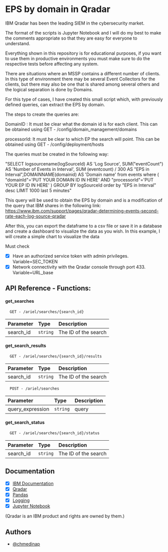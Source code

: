 # EPS by domain in Qradar

IBM Qradar has been the leading SIEM in the cybersecurity market.

The format of the scripts is Jupyter Notebook and I will do my best to make the comments appropriate so that they are easy for everyone to understand.

Everything shown in this repository is for educational purposes, if you want to use them in productive environments you must make sure to do the respective tests before affecting any system.

There are situations where an MSSP contains a different number of clients. In this type of environment there may be several Event Collectors for the clients, but there may also be one that is shared among several others and the logical separation is done by Domains.

For this type of cases, I have created this small script which, with previously defined queries, can extract the EPS by domain.

The steps to create the queries are:

DomainID : It must be clear what the domain id is for each client. This can be obtained using GET - /config/domain_management/domains

processorId: It must be clear to which EP the search will point. This can be obtained using GET - /config/deployment/hosts

The queries must be created in the following way:

"SELECT logsourcename(logSourceId) AS 'Log Source', SUM("eventCount") AS 'Number of Events in Interval', SUM
(eventcount) / 300 AS "EPS in Interval",DOMAINNAME(domainid) AS 'Domain name' from events where ( "domainId"='PUT 
YOUR DOMAIN ID IN HERE' 
AND 
"processorId"='PUT
YOUR EP ID IN HERE' ) GROUP BY logSourceId order by "EPS in Interval" desc LIMIT 1000 last 5 minutes"

This query will be used to obtain the EPS by domain and is a modification of the query that IBM shares in the 
following link: https://www.ibm.com/support/pages/qradar-determining-events-second-rate-each-log-source-qradar

After this, you can export the dataframe to a csv file or save it in a database and create a dashboard to visualize 
the data as you wish. In this example, I will create a simple chart to visualize the data


Must check

- [x]  Have an authorized service token with admin privileges. Variable=SEC_TOKEN
- [x]  Network connectivity with the Qradar console through port 433. Variable=URL_base

## API Reference - Functions:

#### get_searches

```https
  GET - /ariel/searches/{search_id}
```

| Parameter | Type     | Description          |
| :-------- | :------- |:---------------------|
| search_id    | `string` | The ID of the search |

#### get_search_results

```https
  GET - /ariel/searches/{search_id}/results
```
| Parameter | Type     | Description          |
| :-------- | :------- |:---------------------|
| search_id    | `string` | The ID of the search |

```https
  POST - /ariel/searches
```
| Parameter | Type     | Description |
| :-------- | :------- |:------------|
| query_expression    | `string` | query       |

#### get_search_status

```https
  GET - /ariel/searches/{search_id}/status
```
| Parameter | Type     | Description          |
| :-------- | :------- |:---------------------|
| search_id    | `string` | The ID of the search |


## Documentation

- [x] [IBM Documentation](https://www.ibm.com/docs/en/qsip/7.3.3?topic=api-restful-overview)
- [x] [Qradar](https://www.ibm.com/community/qradar/)
- [x] [Pandas](https://pandas.pydata.org/docs/reference/index.html)
- [x] [Logging](https://docs.python.org/3/library/logging.html)
- [x] [Jupyter Notebook](https://jupyter.org/notebook.html)

(Qradar is an IBM product and rights are owned by them.)


## Authors

- [@chmedinap](https://www.github.com/chmedinap)

